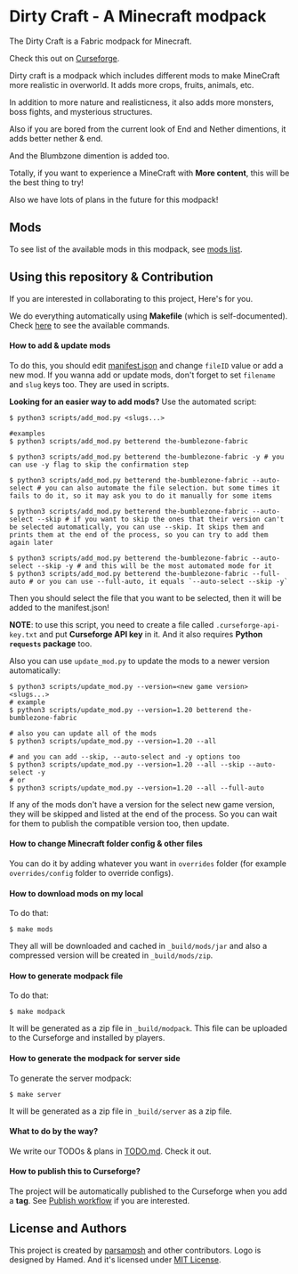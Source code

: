# Dirty Craft - A Minecraft modpack
The Dirty Craft is a Fabric modpack for Minecraft.

Check this out on [Curseforge](https://www.curseforge.com/minecraft/modpacks/dirty_craft/).

Dirty craft is a modpack which includes different mods to make MineCraft more realistic in overworld.
It adds more crops, fruits, animals, etc.

In addition to more nature and realisticness, it also adds more monsters, boss fights, and mysterious structures.

Also if you are bored from the current look of End and Nether dimentions, it adds better nether & end.

And the Blumbzone dimention is added too.

Totally, if you want to experience a MineCraft with **More content**, this will be the best thing to try!

Also we have lots of plans in the future for this modpack!

## Mods
To see list of the available mods in this modpack, see [mods list](MODS.md).

## Using this repository & Contribution
If you are interested in collaborating to this project,
Here's for you.

We do everything automatically using **Makefile** (which is self-documented).
Check [here](HOW-TO-USE-MAKEFILE.md) to see the available commands.

#### How to add & update mods
To do this, you should edit [manifest.json](manifest.json)
and change `fileID` value or add a new mod.
If you wanna add or update mods, don't forget to set `filename` and `slug` keys too.
They are used in scripts.

**Looking for an easier way to add mods?** Use the automated script:

```shell
$ python3 scripts/add_mod.py <slugs...>

#examples
$ python3 scripts/add_mod.py betterend the-bumblezone-fabric

$ python3 scripts/add_mod.py betterend the-bumblezone-fabric -y # you can use -y flag to skip the confirmation step

$ python3 scripts/add_mod.py betterend the-bumblezone-fabric --auto-select # you can also automate the file selection. but some times it fails to do it, so it may ask you to do it manually for some items

$ python3 scripts/add_mod.py betterend the-bumblezone-fabric --auto-select --skip # if you want to skip the ones that their version can't be selected automatically, you can use --skip. It skips them and prints them at the end of the process, so you can try to add them again later

$ python3 scripts/add_mod.py betterend the-bumblezone-fabric --auto-select --skip -y # and this will be the most automated mode for it
$ python3 scripts/add_mod.py betterend the-bumblezone-fabric --full-auto # or you can use --full-auto, it equals `--auto-select --skip -y`
```

Then you should select the file that you want to be selected, then it will be added to the manifest.json!

**NOTE**: to use this script, you need to create a file called `.curseforge-api-key.txt` and put **Curseforge API key** in it.
And it also requires **Python `requests` package** too.

Also you can use `update_mod.py` to update the mods to a newer version automatically:

```shell
$ python3 scripts/update_mod.py --version=<new game version> <slugs...>
# example
$ python3 scripts/update_mod.py --version=1.20 betterend the-bumblezone-fabric

# also you can update all of the mods
$ python3 scripts/update_mod.py --version=1.20 --all

# and you can add --skip, --auto-select and -y options too
$ python3 scripts/update_mod.py --version=1.20 --all --skip --auto-select -y
# or
$ python3 scripts/update_mod.py --version=1.20 --all --full-auto
```

If any of the mods don't have a version for the select new game version, they will be skipped and listed at the end of the process.
So you can wait for them to publish the compatible version too, then update.

#### How to change Minecraft folder config & other files
You can do it by adding whatever you want in `overrides` folder (for example `overrides/config` folder to override configs).

#### How to download mods on my local
To do that:

```shell
$ make mods
```

They all will be downloaded and cached in `_build/mods/jar`
and also a compressed version will be created in `_build/mods/zip`.

#### How to generate modpack file
To do that:

```shell
$ make modpack
```

It will be generated as a zip file in `_build/modpack`.
This file can be uploaded to the Curseforge and installed by players.

#### How to generate the modpack for server side
To generate the server modpack:

```shell
$ make server
```

It will be generated as a zip file in `_build/server` as a zip file.

#### What to do by the way?
We write our TODOs & plans in [TODO.md](TODO.md). Check it out.

#### How to publish this to Curseforge?
The project will be automatically published to the Curseforge when you add a **tag**.
See [Publish workflow](.github/workflows/publish.yml) if you are interested.

## License and Authors
This project is created by [parsampsh](https://github.com/parsampsh) and other contributors.
Logo is designed by Hamed.
And it's licensed under [MIT License](LICENSE).
